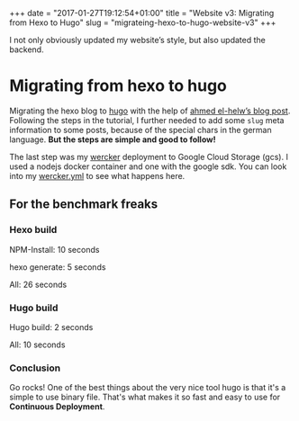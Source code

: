 +++
date = "2017-01-27T19:12:54+01:00"
title = "Website v3: Migrating from Hexo to Hugo"
slug = "migrateing-hexo-to-hugo-website-v3"
+++

I not only obviously updated my website’s style, but also updated the backend.

# Migrating from hexo to hugo
Migrating the hexo blog to [hugo](http://gohugo.io/) with the help of [ahmed el-helw’s blog post](http://helw.net/2015/07/19/migrating-to-hugo-from-hexo/).
Following the steps in the tutorial, I further needed to add some `slug` meta information to some posts, because of the special chars in the german language.
**But the steps are simple and good to follow!**

The last step was my [wercker](https://wercker.com/) deployment to Google Cloud Storage (gcs). I used a nodejs docker container and one with the google sdk.
You can look into my [wercker.yml](https://github.com/sbani/sbani.net/blob/master/wercker.yml) to see what happens here.

## For the benchmark freaks

### Hexo build

NPM-Install: 10 seconds

hexo generate: 5 seconds

All: 26 seconds

### Hugo build

Hugo build: 2 seconds

All: 10 seconds

### Conclusion

Go rocks! One of the best things about the very nice tool hugo is that it's a simple to use binary file. That's what makes it so fast and easy to use for **Continuous Deployment**.
